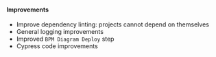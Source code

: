 #### Improvements
- Improve dependency linting: projects cannot depend on themselves
- General logging improvements
- Improved `BPM Diagram Deploy` step
- Cypress code improvements